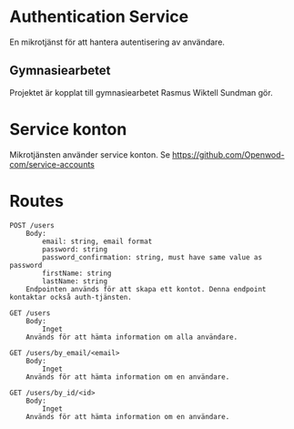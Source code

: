 # Authentication Service
En mikrotjänst för att hantera autentisering av användare.

## Gymnasiearbetet
Projektet är kopplat till gymnasiearbetet Rasmus Wiktell Sundman gör.

# Service konton
Mikrotjänsten använder service konton. Se https://github.com/Openwod-com/service-accounts

# Routes
```
POST /users
    Body:
        email: string, email format
        password: string
        password_confirmation: string, must have same value as password
        firstName: string
        lastName: string
    Endpointen används för att skapa ett kontot. Denna endpoint kontaktar också auth-tjänsten.

GET /users
    Body:
        Inget
    Används för att hämta information om alla användare.

GET /users/by_email/<email>
    Body:
        Inget
    Används för att hämta information om en användare.

GET /users/by_id/<id>
    Body:
        Inget
    Används för att hämta information om en användare.
```
